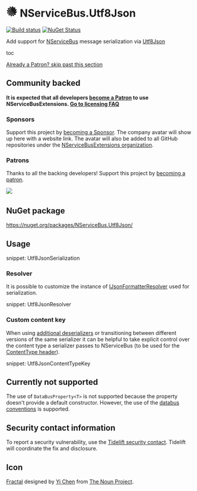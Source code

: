 # <img src="/src/icon.png" height="30px"> NServiceBus.Utf8Json

[![Build status](https://ci.appveyor.com/api/projects/status/oiqo5mrf54mh9iu8/branch/master?svg=true)](https://ci.appveyor.com/project/SimonCropp/nservicebus-Utf8Json)
[![NuGet Status](https://img.shields.io/nuget/v/NServiceBus.Utf8Json.svg)](https://www.nuget.org/packages/NServiceBus.Utf8Json/)


Add support for [NServiceBus](https://particular.net/NServiceBus) message serialization via [Utf8Json](https://github.com/neuecc/Utf8Json)

toc

<!--- StartOpenCollectiveBackers -->

[Already a Patron? skip past this section](#endofbacking)


## Community backed

**It is expected that all developers [become a Patron](https://opencollective.com/nservicebusextensions/contribute/patron-6976) to use NServiceBusExtensions. [Go to licensing FAQ](https://github.com/NServiceBusExtensions/Home/#licensingpatron-faq)**


### Sponsors

Support this project by [becoming a Sponsor](https://opencollective.com/nservicebusextensions/contribute/sponsor-6972). The company avatar will show up here with a website link. The avatar will also be added to all GitHub repositories under the [NServiceBusExtensions organization](https://github.com/NServiceBusExtensions).


### Patrons

Thanks to all the backing developers! Support this project by [becoming a patron](https://opencollective.com/nservicebusextensions/contribute/patron-6976).

<img src="https://opencollective.com/nservicebusextensions/tiers/patron.svg?width=890&avatarHeight=60&button=false">

<a href="#" id="endofbacking"></a>

<!--- EndOpenCollectiveBackers -->


## NuGet package

https://nuget.org/packages/NServiceBus.Utf8Json/


## Usage

snippet: Utf8JsonSerialization


### Resolver

It is possible to customize the instance of [IJsonFormatterResolver](https://github.com/neuecc/Utf8Json#resolver) used for serialization.

snippet: Utf8JsonResolver


### Custom content key

When using [additional deserializers](https://docs.particular.net/nservicebus/serialization/#specifying-additional-deserializers) or transitioning between different versions of the same serializer it can be helpful to take explicit control over the content type a serializer passes to NServiceBus (to be used for the [ContentType header](https://docs.particular.net/nservicebus/messaging/headers#serialization-headers-nservicebus-contenttype)).

snippet: Utf8JsonContentTypeKey


## Currently not supported

The use of `DataBusProperty<T>` is not supported because the property doesn't provide a default constructor. However, the use of the [databus conventions](https://docs.particular.net/nservicebus/messaging/databus) is supported.


## Security contact information

To report a security vulnerability, use the [Tidelift security contact](https://tidelift.com/security). Tidelift will coordinate the fix and disclosure.


## Icon

[Fractal](https://thenounproject.com/term/fractal/26234/) designed by [Yi Chen](https://thenounproject.com/jsczcy/) from [The Noun Project](https://thenounproject.com).